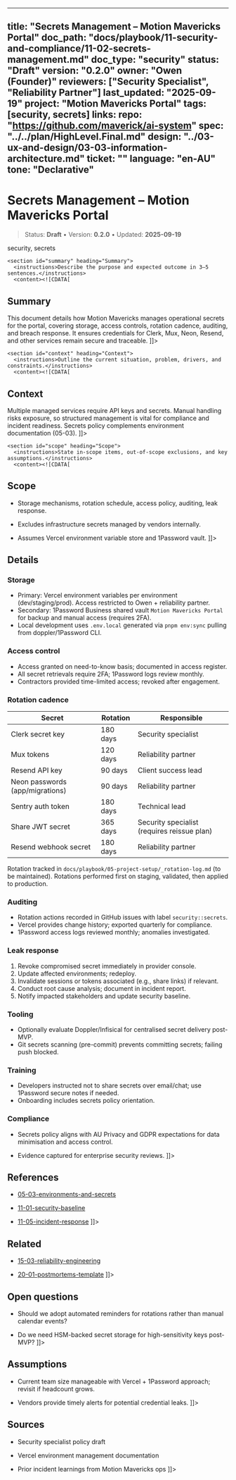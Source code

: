 <!-- ai:managed start file="docs/playbook/11-security-and-compliance/11-02-secrets-management.md" responsibility="docs" strategy="replace" -->
---
title: "Secrets Management – Motion Mavericks Portal"
doc_path: "docs/playbook/11-security-and-compliance/11-02-secrets-management.md"
doc_type: "security"
status: "Draft"
version: "0.2.0"
owner: "Owen (Founder)"
reviewers: ["Security Specialist", "Reliability Partner"]
last_updated: "2025-09-19"
project: "Motion Mavericks Portal"
tags: [security, secrets]
links:
  repo: "https://github.com/maverick/ai-system"
  spec: "../../plan/HighLevel.Final.md"
  design: "../03-ux-and-design/03-03-information-architecture.md"
  ticket: "<PLACEHOLDER>"
language: "en-AU"
tone: "Declarative"
---

# Secrets Management – Motion Mavericks Portal

> Status: **Draft** • Version: **0.2.0** • Updated: **2025-09-19**

<doc xmlns="urn:docs:universal"
     type="security"
     path="docs/playbook/11-security-and-compliance/11-02-secrets-management.md"
     version="0.2.0"
     status="Draft"
     owner="Owen (Founder)">

  <meta>
    <link rel="repo" href="https://github.com/maverick/ai-system"/>
    <link rel="spec" href="../../plan/HighLevel.Final.md"/>
    <link rel="design" href="../03-ux-and-design/03-03-information-architecture.md"/>
    <tags>security, secrets</tags>
  </meta>

  <sections>

    <section id="summary" heading="Summary">
      <instructions>Describe the purpose and expected outcome in 3–5 sentences.</instructions>
      <content><![CDATA[
## Summary
This document details how Motion Mavericks manages operational secrets for the portal, covering storage, access controls, rotation cadence, auditing, and breach response. It ensures credentials for Clerk, Mux, Neon, Resend, and other services remain secure and traceable.
]]></content>
    </section>

    <section id="context" heading="Context">
      <instructions>Outline the current situation, problem, drivers, and constraints.</instructions>
      <content><![CDATA[
## Context
Multiple managed services require API keys and secrets. Manual handling risks exposure, so structured management is vital for compliance and incident readiness. Secrets policy complements environment documentation (05-03).
]]></content>
    </section>

    <section id="scope" heading="Scope">
      <instructions>State in-scope items, out-of-scope exclusions, and key assumptions.</instructions>
      <content><![CDATA[
## Scope
- Storage mechanisms, rotation schedule, access policy, auditing, leak response.
- Excludes infrastructure secrets managed by vendors internally.
- Assumes Vercel environment variable store and 1Password vault.
]]></content>
    </section>

    <section id="details" heading="Details">
      <content><![CDATA[
## Details

### Storage
- Primary: Vercel environment variables per environment (dev/staging/prod). Access restricted to Owen + reliability partner.
- Secondary: 1Password Business shared vault `Motion Mavericks Portal` for backup and manual access (requires 2FA).
- Local development uses `.env.local` generated via `pnpm env:sync` pulling from doppler/1Password CLI.

### Access control
- Access granted on need-to-know basis; documented in access register.
- All secret retrievals require 2FA; 1Password logs review monthly.
- Contractors provided time-limited access; revoked after engagement.

### Rotation cadence
| Secret | Rotation | Responsible |
|--------|----------|-------------|
| Clerk secret key | 180 days | Security specialist |
| Mux tokens | 120 days | Reliability partner |
| Resend API key | 90 days | Client success lead |
| Neon passwords (app/migrations) | 90 days | Reliability partner |
| Sentry auth token | 180 days | Technical lead |
| Share JWT secret | 365 days | Security specialist (requires reissue plan) |
| Resend webhook secret | 180 days | Reliability partner |

Rotation tracked in `docs/playbook/05-project-setup/_rotation-log.md` (to be maintained). Rotations performed first on staging, validated, then applied to production.

### Auditing
- Rotation actions recorded in GitHub issues with label `security::secrets`.
- Vercel provides change history; exported quarterly for compliance.
- 1Password access logs reviewed monthly; anomalies investigated.

### Leak response
1. Revoke compromised secret immediately in provider console.
2. Update affected environments; redeploy.
3. Invalidate sessions or tokens associated (e.g., share links) if relevant.
4. Conduct root cause analysis; document in incident report.
5. Notify impacted stakeholders and update security baseline.

### Tooling
- Optionally evaluate Doppler/Infisical for centralised secret delivery post-MVP.
- Git secrets scanning (pre-commit) prevents committing secrets; failing push blocked.

### Training
- Developers instructed not to share secrets over email/chat; use 1Password secure notes if needed.
- Onboarding includes secrets policy orientation.

### Compliance
- Secrets policy aligns with AU Privacy and GDPR expectations for data minimisation and access control.
- Evidence captured for enterprise security reviews.
]]></content>
    </section>

    <section id="references" heading="References">
      <content><![CDATA[
## References
- [05-03-environments-and-secrets](../05-project-setup/05-03-environments-and-secrets.md)
- [11-01-security-baseline](11-01-security-baseline.md)
- [11-05-incident-response](11-05-incident-response.md)
]]></content>
    </section>

    <section id="related" heading="Related">
      <content><![CDATA[
## Related
- [15-03-reliability-engineering](../15-performance-and-reliability/15-03-reliability-engineering.md)
- [20-01-postmortems-template](../20-archive-and-postmortems/20-01-postmortems-template.md)
]]></content>
    </section>

    <section id="open_questions" heading="Open questions">
      <content><![CDATA[
## Open questions
- Should we adopt automated reminders for rotations rather than manual calendar events?
- Do we need HSM-backed secret storage for high-sensitivity keys post-MVP?
]]></content>
    </section>

    <section id="assumptions" heading="Assumptions">
      <content><![CDATA[
## Assumptions
- Current team size manageable with Vercel + 1Password approach; revisit if headcount grows.
- Vendors provide timely alerts for potential credential leaks.
]]></content>
    </section>

    <section id="sources" heading="Sources">
      <content><![CDATA[
## Sources
- Security specialist policy draft
- Vercel environment management documentation
- Prior incident learnings from Motion Mavericks ops
]]></content>
    </section>

  </sections>
</doc>
<!-- ai:managed end -->
